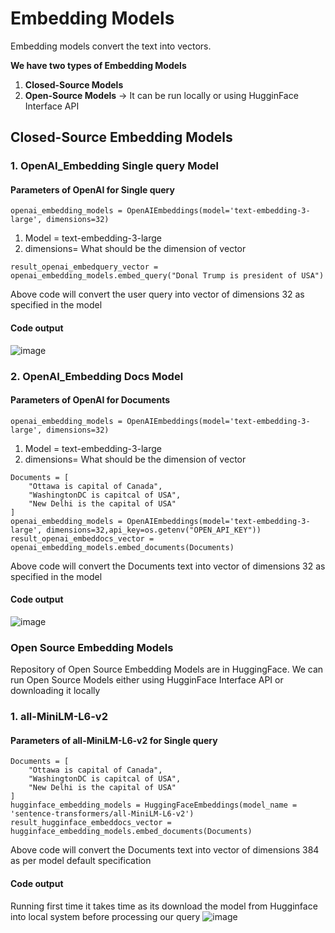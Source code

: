 # Embedding Models 
 Embedding models convert the text into vectors.

******We have two types of Embedding Models******
1. **Closed-Source Models**
2. **Open-Source Models** -> It can be run locally or using HugginFace Interface API

## Closed-Source Embedding Models 

### 1. OpenAI_Embedding Single query Model

#### Parameters of OpenAI for Single query

```openai_embedding_models = OpenAIEmbeddings(model='text-embedding-3-large', dimensions=32)```
1. Model = text-embedding-3-large
2. dimensions= What should be the dimension of vector

```result_openai_embedquery_vector = openai_embedding_models.embed_query("Donal Trump is president of USA")```

Above code will convert the user query into vector of dimensions 32 as specified in the model
#### Code output
![image](https://github.com/user-attachments/assets/3d843624-920b-46dc-89dc-6f2898810de7)

### 2. OpenAI_Embedding Docs Model

#### Parameters of OpenAI for Documents

```openai_embedding_models = OpenAIEmbeddings(model='text-embedding-3-large', dimensions=32)```
1. Model = text-embedding-3-large
2. dimensions= What should be the dimension of vector

```
Documents = [
    "Ottawa is capital of Canada",
    "WashingtonDC is capitcal of USA",
    "New Delhi is the capital of USA"
]
openai_embedding_models = OpenAIEmbeddings(model='text-embedding-3-large', dimensions=32,api_key=os.getenv("OPEN_API_KEY"))
result_openai_embeddocs_vector = openai_embedding_models.embed_documents(Documents)
```

Above code will convert the Documents text into vector of dimensions 32 as specified in the model

#### Code output
![image](https://github.com/user-attachments/assets/1c5ae04d-4d3d-4e33-92a2-650271587973)

### Open Source Embedding Models
Repository of Open Source Embedding Models are in HuggingFace. We can run Open Source Models either using HugginFace Interface API or downloading it locally
### 1. all-MiniLM-L6-v2
#### Parameters of  all-MiniLM-L6-v2 for Single query
```
Documents = [
    "Ottawa is capital of Canada",
    "WashingtonDC is capitcal of USA",
    "New Delhi is the capital of USA"
]
hugginface_embedding_models = HuggingFaceEmbeddings(model_name = 'sentence-transformers/all-MiniLM-L6-v2')
result_hugginface_embeddocs_vector = hugginface_embedding_models.embed_documents(Documents)
```
Above code will convert the Documents text into vector of dimensions 384 as per model default specification
#### Code output
Running first time it takes time as its download the model from Hugginface into local system before processing our query
![image](https://github.com/user-attachments/assets/aba1ddb0-a5d0-4133-8cd0-43a9406091c0)


